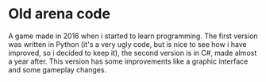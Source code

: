 # Old arena code
A game made in 2016 when i started to learn programming. The first version was written in Python (it's a very ugly code, but is nice to see how i have improved, so i decided to keep it), the second version is in C#, made almost a year after. This version has some improvements like a graphic interface and some gameplay changes.
